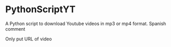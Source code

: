 # PythonScriptYT
A Python script to download Youtube videos in mp3 or mp4 format. Spanish comment

Only put URL of video 
